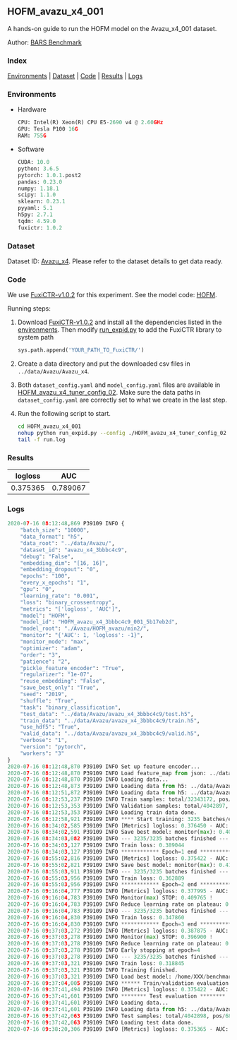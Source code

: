 ## HOFM_avazu_x4_001

A hands-on guide to run the HOFM model on the Avazu_x4_001 dataset.

Author: [BARS Benchmark](https://github.com/reczoo/BARS/blob/main/CITATION)

### Index
[Environments](#Environments) | [Dataset](#Dataset) | [Code](#Code) | [Results](#Results) | [Logs](#Logs)

### Environments
+ Hardware

  ```python
  CPU: Intel(R) Xeon(R) CPU E5-2690 v4 @ 2.60GHz
  GPU: Tesla P100 16G
  RAM: 755G

  ```

+ Software

  ```python
  CUDA: 10.0
  python: 3.6.5
  pytorch: 1.0.1.post2
  pandas: 0.23.0
  numpy: 1.18.1
  scipy: 1.1.0
  sklearn: 0.23.1
  pyyaml: 5.1
  h5py: 2.7.1
  tqdm: 4.59.0
  fuxictr: 1.0.2
  ```

### Dataset
Dataset ID: [Avazu_x4](https://github.com/reczoo/Datasets/tree/main/Avazu/Avazu_x4). Please refer to the dataset details to get data ready.

### Code

We use [FuxiCTR-v1.0.2](https://github.com/reczoo/FuxiCTR/tree/v1.0.2) for this experiment. See the model code: [HOFM](https://github.com/reczoo/FuxiCTR/blob/v1.0.2/fuxictr/pytorch/models/HOFM.py).

Running steps:

1. Download [FuxiCTR-v1.0.2](https://github.com/reczoo/FuxiCTR/archive/refs/tags/v1.0.2.zip) and install all the dependencies listed in the [environments](#environments). Then modify [run_expid.py](./run_expid.py#L5) to add the FuxiCTR library to system path
    
    ```python
    sys.path.append('YOUR_PATH_TO_FuxiCTR/')
    ```

2. Create a data directory and put the downloaded csv files in `../data/Avazu/Avazu_x4`.

3. Both `dataset_config.yaml` and `model_config.yaml` files are available in [HOFM_avazu_x4_tuner_config_02](./HOFM_avazu_x4_tuner_config_02). Make sure the data paths in `dataset_config.yaml` are correctly set to what we create in the last step.

4. Run the following script to start.

    ```bash
    cd HOFM_avazu_x4_001
    nohup python run_expid.py --config ./HOFM_avazu_x4_tuner_config_02 --expid HOFM_avazu_x4_001_a9f41af5 --gpu 0 > run.log &
    tail -f run.log
    ```

### Results

| logloss | AUC  |
|:--------------------:|:--------------------:|
| 0.375365 | 0.789067  |


### Logs
```python
2020-07-16 08:12:48,869 P39109 INFO {
    "batch_size": "10000",
    "data_format": "h5",
    "data_root": "../data/Avazu/",
    "dataset_id": "avazu_x4_3bbbc4c9",
    "debug": "False",
    "embedding_dim": "[16, 16]",
    "embedding_dropout": "0",
    "epochs": "100",
    "every_x_epochs": "1",
    "gpu": "0",
    "learning_rate": "0.001",
    "loss": "binary_crossentropy",
    "metrics": "['logloss', 'AUC']",
    "model": "HOFM",
    "model_id": "HOFM_avazu_x4_3bbbc4c9_001_5b17eb2d",
    "model_root": "./Avazu/HOFM_avazu/min2/",
    "monitor": "{'AUC': 1, 'logloss': -1}",
    "monitor_mode": "max",
    "optimizer": "adam",
    "order": "3",
    "patience": "2",
    "pickle_feature_encoder": "True",
    "regularizer": "1e-07",
    "reuse_embedding": "False",
    "save_best_only": "True",
    "seed": "2019",
    "shuffle": "True",
    "task": "binary_classification",
    "test_data": "../data/Avazu/avazu_x4_3bbbc4c9/test.h5",
    "train_data": "../data/Avazu/avazu_x4_3bbbc4c9/train.h5",
    "use_hdf5": "True",
    "valid_data": "../data/Avazu/avazu_x4_3bbbc4c9/valid.h5",
    "verbose": "1",
    "version": "pytorch",
    "workers": "3"
}
2020-07-16 08:12:48,870 P39109 INFO Set up feature encoder...
2020-07-16 08:12:48,870 P39109 INFO Load feature_map from json: ../data/Avazu/avazu_x4_3bbbc4c9/feature_map.json
2020-07-16 08:12:48,870 P39109 INFO Loading data...
2020-07-16 08:12:48,873 P39109 INFO Loading data from h5: ../data/Avazu/avazu_x4_3bbbc4c9/train.h5
2020-07-16 08:12:51,872 P39109 INFO Loading data from h5: ../data/Avazu/avazu_x4_3bbbc4c9/valid.h5
2020-07-16 08:12:53,237 P39109 INFO Train samples: total/32343172, pos/5492052, neg/26851120, ratio/16.98%
2020-07-16 08:12:53,353 P39109 INFO Validation samples: total/4042897, pos/686507, neg/3356390, ratio/16.98%
2020-07-16 08:12:53,353 P39109 INFO Loading train data done.
2020-07-16 08:12:58,921 P39109 INFO **** Start training: 3235 batches/epoch ****
2020-07-16 08:34:02,585 P39109 INFO [Metrics] logloss: 0.376450 - AUC: 0.785862
2020-07-16 08:34:02,591 P39109 INFO Save best model: monitor(max): 0.409412
2020-07-16 08:34:03,082 P39109 INFO --- 3235/3235 batches finished ---
2020-07-16 08:34:03,127 P39109 INFO Train loss: 0.389044
2020-07-16 08:34:03,127 P39109 INFO ************ Epoch=1 end ************
2020-07-16 08:55:02,816 P39109 INFO [Metrics] logloss: 0.375422 - AUC: 0.788964
2020-07-16 08:55:02,821 P39109 INFO Save best model: monitor(max): 0.413542
2020-07-16 08:55:03,911 P39109 INFO --- 3235/3235 batches finished ---
2020-07-16 08:55:03,956 P39109 INFO Train loss: 0.362889
2020-07-16 08:55:03,956 P39109 INFO ************ Epoch=2 end ************
2020-07-16 09:16:04,777 P39109 INFO [Metrics] logloss: 0.377995 - AUC: 0.787760
2020-07-16 09:16:04,783 P39109 INFO Monitor(max) STOP: 0.409765 !
2020-07-16 09:16:04,783 P39109 INFO Reduce learning rate on plateau: 0.000100
2020-07-16 09:16:04,783 P39109 INFO --- 3235/3235 batches finished ---
2020-07-16 09:16:04,830 P39109 INFO Train loss: 0.347860
2020-07-16 09:16:04,830 P39109 INFO ************ Epoch=3 end ************
2020-07-16 09:37:03,272 P39109 INFO [Metrics] logloss: 0.387875 - AUC: 0.784775
2020-07-16 09:37:03,278 P39109 INFO Monitor(max) STOP: 0.396900 !
2020-07-16 09:37:03,278 P39109 INFO Reduce learning rate on plateau: 0.000010
2020-07-16 09:37:03,278 P39109 INFO Early stopping at epoch=4
2020-07-16 09:37:03,278 P39109 INFO --- 3235/3235 batches finished ---
2020-07-16 09:37:03,321 P39109 INFO Train loss: 0.318845
2020-07-16 09:37:03,321 P39109 INFO Training finished.
2020-07-16 09:37:03,321 P39109 INFO Load best model: /home/XXX/benchmarks/Avazu/HOFM_avazu/min2/avazu_x4_3bbbc4c9/HOFM_avazu_x4_3bbbc4c9_001_5b17eb2d_model.ckpt
2020-07-16 09:37:04,005 P39109 INFO ****** Train/validation evaluation ******
2020-07-16 09:37:41,494 P39109 INFO [Metrics] logloss: 0.375422 - AUC: 0.788964
2020-07-16 09:37:41,601 P39109 INFO ******** Test evaluation ********
2020-07-16 09:37:41,601 P39109 INFO Loading data...
2020-07-16 09:37:41,601 P39109 INFO Loading data from h5: ../data/Avazu/avazu_x4_3bbbc4c9/test.h5
2020-07-16 09:37:42,063 P39109 INFO Test samples: total/4042898, pos/686507, neg/3356391, ratio/16.98%
2020-07-16 09:37:42,063 P39109 INFO Loading test data done.
2020-07-16 09:38:20,306 P39109 INFO [Metrics] logloss: 0.375365 - AUC: 0.789067

```
